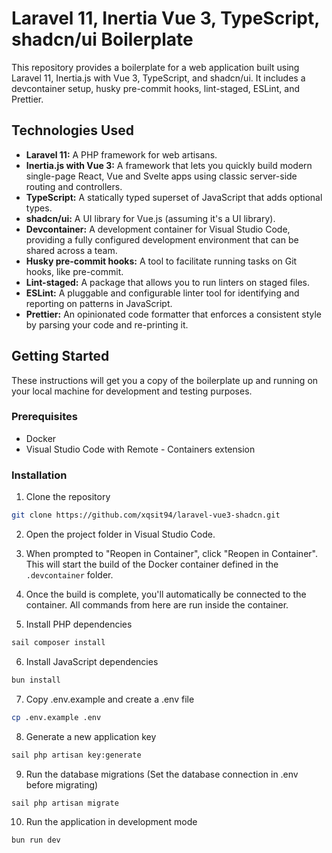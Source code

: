 # Laravel 11, Inertia Vue 3, TypeScript, shadcn/ui Boilerplate

This repository provides a boilerplate for a web application built using Laravel 11, Inertia.js with Vue 3, TypeScript, and shadcn/ui. It includes a devcontainer setup, husky pre-commit hooks, lint-staged, ESLint, and Prettier.

## Technologies Used

- **Laravel 11:** A PHP framework for web artisans.
- **Inertia.js with Vue 3:** A framework that lets you quickly build modern single-page React, Vue and Svelte apps using classic server-side routing and controllers.
- **TypeScript:** A statically typed superset of JavaScript that adds optional types.
- **shadcn/ui:** A UI library for Vue.js (assuming it's a UI library).
- **Devcontainer:** A development container for Visual Studio Code, providing a fully configured development environment that can be shared across a team.
- **Husky pre-commit hooks:** A tool to facilitate running tasks on Git hooks, like pre-commit.
- **Lint-staged:** A package that allows you to run linters on staged files.
- **ESLint:** A pluggable and configurable linter tool for identifying and reporting on patterns in JavaScript.
- **Prettier:** An opinionated code formatter that enforces a consistent style by parsing your code and re-printing it.

## Getting Started

These instructions will get you a copy of the boilerplate up and running on your local machine for development and testing purposes.

### Prerequisites

- Docker
- Visual Studio Code with Remote - Containers extension

### Installation

1. Clone the repository

```bash
git clone https://github.com/xqsit94/laravel-vue3-shadcn.git
```

2. Open the project folder in Visual Studio Code.

3. When prompted to "Reopen in Container", click "Reopen in Container". This will start the build of the Docker container defined in the `.devcontainer` folder.

4. Once the build is complete, you'll automatically be connected to the container. All commands from here are run inside the container.

5. Install PHP dependencies

```bash
sail composer install
```

6. Install JavaScript dependencies

```bash
bun install
```

7. Copy .env.example and create a .env file

```bash
cp .env.example .env
```

8. Generate a new application key

```bash
sail php artisan key:generate
```

9. Run the database migrations (Set the database connection in .env before migrating)

```bash
sail php artisan migrate
```

10. Run the application in development mode

```bash
bun run dev
```
